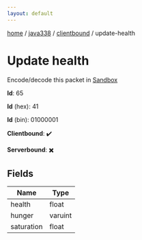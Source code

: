 ```yaml
---
layout: default
---
```


[home](/)  /  [java338](/protocol/java338)  /  [clientbound](/protocol/java338/clientbound)  /  update-health

# Update health

Encode/decode this packet in [Sandbox](../../../sandbox/java338#Clientbound.UpdateHealth)

**Id**: 65

**Id** (hex): 41

**Id** (bin): 01000001

**Clientbound**: ✔️

**Serverbound**: ✖️

## Fields

Name | Type
---|---
health | float
hunger | varuint
saturation | float
